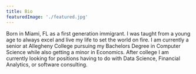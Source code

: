 ```yaml
---
title: Bio
featuredImage: './featured.jpg'
---
```


Born in Miami, FL as a first generation immigrant. I was taught from a young age to always excel
and live my life to set the world on fire. I am currently a senior at Allegheny College pursuing
my Bachelors Degree in Computer Science while also getting a minor in Economics. After college I
am currently looking for positions having to do with Data Science, Financial Analytics, or software
consulting.  

<!-- end -->
